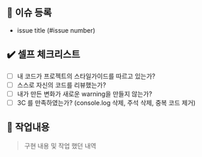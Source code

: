 ## 📎 이슈 등록

- issue title (#issue number)
  <br/>

## ✔️ 셀프 체크리스트


- [ ] 내 코드가 프로젝트의 스타일가이드를 따르고 있는가?
- [ ] 스스로 자신의 코드를 리뷰했는가?
- [ ] 내가 만든 변화가 새로운 warning을 만들지 않는가?
- [ ] 3C 를 만족하였는가? (console.log 삭제, 주석 삭제, 중복 코드 제거)

## 💬 작업내용

> 구현 내용 및 작업 했던 내역

<br/>
